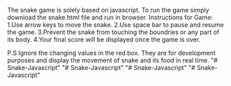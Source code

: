 The snake game is solely based on javascript. To run the game simply download the snake.html file and run in browser.
Instructions for Game:
1.Use arrow keys to move the snake.
2.Use space bar to pause and resume the game.
3.Prevent the snake from touching the boundries or any part of its body.
4.Your final score will be displayed once the game is over.

P.S Ignore the changing values in the red box. They are for development purposes and display the movement of snake and its food in real time.
"# Snake-Javascript" 
"# Snake-Javascript" 
"# Snake-Javascript" 
"# Snake-Javascript" 
